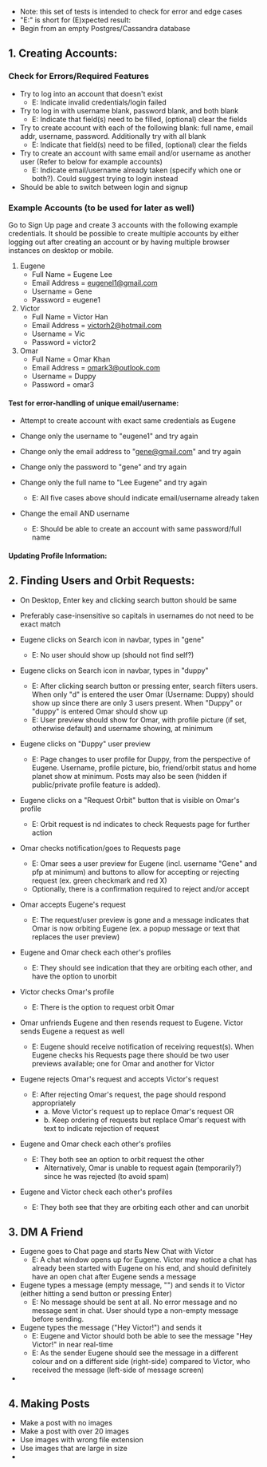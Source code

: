 -   Note: this set of tests is intended to check for error and edge cases
-   "E:" is short for (E)xpected result:
-   Begin from an empty Postgres/Cassandra database

## 1. Creating Accounts:

### Check for Errors/Required Features

-   Try to log into an account that doesn't exist
    -   E: Indicate invalid credentials/login failed
-   Try to log in with username blank, password blank, and both blank
    -   E: Indicate that field(s) need to be filled, (optional) clear the fields
-   Try to create account with each of the following blank: full name, email addr, username, password. Additionally try with all blank
    -   E: Indicate that field(s) need to be filled, (optional) clear the fields
-   Try to create an account with same email and/or username as another user (Refer to below for example accounts)
    -   E: Indicate email/username already taken (specify which one or both?). Could suggest trying to login instead
-   Should be able to switch between login and signup

### Example Accounts (to be used for later as well)

Go to Sign Up page and create 3 accounts with the following example credentials. It should be possible to create multiple accounts by either logging out after creating an account or by having multiple browser instances on desktop or mobile.

1. Eugene
    - Full Name = Eugene Lee
    - Email Address = eugenel1@gmail.com
    - Username = Gene
    - Password = eugene1
2. Victor
    - Full Name = Victor Han
    - Email Address = victorh2@hotmail.com
    - Username = Vic
    - Password = victor2
3. Omar
    - Full Name = Omar Khan
    - Email Address = omark3@outlook.com
    - Username = Duppy
    - Password = omar3

#### Test for error-handling of unique email/username:

-   Attempt to create account with exact same credentials as Eugene
-   Change only the username to "eugene1" and try again
-   Change only the email address to "gene@gmail.com" and try again
-   Change only the password to "gene" and try again
-   Change only the full name to "Lee Eugene" and try again

    -   E: All five cases above should indicate email/username already taken

-   Change the email AND username
    -   E: Should be able to create an account with same password/full name

#### Updating Profile Information:

## 2. Finding Users and Orbit Requests:

-   On Desktop, Enter key and clicking search button should be same
-   Preferably case-insensitive so capitals in usernames do not need to be exact match

-   Eugene clicks on Search icon in navbar, types in "gene"
    -   E: No user should show up (should not find self?)
-   Eugene clicks on Search icon in navbar, types in "duppy"
    -   E: After clicking search button or pressing enter, search filters users. When only "d" is entered the user Omar (Username: Duppy) should show up since there are only 3 users present. When "Duppy" or "duppy" is entered Omar should show up
    -   E: User preview should show for Omar, with profile picture (if set, otherwise default) and username showing, at minimum
-   Eugene clicks on "Duppy" user preview
    -   E: Page changes to user profile for Duppy, from the perspective of Eugene. Username, profile picture, bio, friend/orbit status and home planet show at minimum. Posts may also be seen (hidden if public/private profile feature is added).
-   Eugene clicks on a "Request Orbit" button that is visible on Omar's profile
    -   E: Orbit request is nd indicates to check Requests page for further action
-   Omar checks notification/goes to Requests page
    -   E: Omar sees a user preview for Eugene (incl. username "Gene" and pfp at minimum) and buttons to allow for accepting or rejecting request (ex. green checkmark and red X)
    -   Optionally, there is a confirmation required to reject and/or accept
-   Omar accepts Eugene's request
    -   E: The request/user preview is gone and a message indicates that Omar is now orbiting Eugene (ex. a popup message or text that replaces the user preview)
-   Eugene and Omar check each other's profiles
    -   E: They should see indication that they are orbiting each other, and have the option to unorbit
-   Victor checks Omar's profile
    -   E: There is the option to request orbit Omar
-   Omar unfriends Eugene and then resends request to Eugene. Victor sends Eugene a request as well
    -   E: Eugene should receive notification of receiving request(s). When Eugene checks his Requests page there should be two user previews available; one for Omar and another for Victor
-   Eugene rejects Omar's request and accepts Victor's request
    -   E: After rejecting Omar's request, the page should respond appropriately
        -   a. Move Victor's request up to replace Omar's request OR
        -   b. Keep ordering of requests but replace Omar's request with text to indicate rejection of request
-   Eugene and Omar check each other's profiles
    -   E: They both see an option to orbit request the other
        -   Alternatively, Omar is unable to request again (temporarily?) since he was rejected (to avoid spam)
-   Eugene and Victor check each other's profiles
    -   E: They both see that they are orbiting each other and can unorbit

## 3. DM A Friend

-   Eugene goes to Chat page and starts New Chat with Victor
    -   E: A chat window opens up for Eugene. Victor may notice a chat has already been started with Eugene on his end, and should definitely have an open chat after Eugene sends a message
-   Eugene types a message (empty message, "") and sends it to Victor (either hitting a send button or pressing Enter)
    -   E: No message should be sent at all. No error message and no message sent in chat. User should type a non-empty message before sending.
-   Eugene types the message ("Hey Victor!") and sends it
    -   E: Eugene and Victor should both be able to see the message "Hey Victor!" in near real-time
    -   E: As the sender Eugene should see the message in a different colour and on a different side (right-side) compared to Victor, who received the message (left-side of message screen)
-

## 4. Making Posts

-   Make a post with no images
-   Make a post with over 20 images
-   Use images with wrong file extension
-   Use images that are large in size
-
